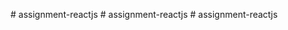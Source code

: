
#   a s s i g n m e n t - r e a c t j s  
 #   a s s i g n m e n t - r e a c t j s  
 #   a s s i g n m e n t - r e a c t j s  
 